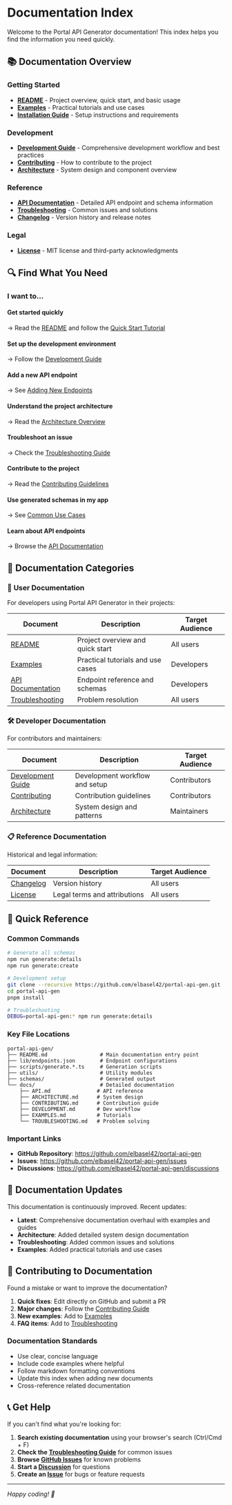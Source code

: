 # Documentation Index

Welcome to the Portal API Generator documentation! This index helps you find the information you need quickly.

## 📚 Documentation Overview

### Getting Started
- **[README](../README.md)** - Project overview, quick start, and basic usage
- **[Examples](./EXAMPLES.md)** - Practical tutorials and use cases
- **[Installation Guide](../README.md#installation)** - Setup instructions and requirements

### Development
- **[Development Guide](./DEVELOPMENT.md)** - Comprehensive development workflow and best practices
- **[Contributing](./CONTRIBUTING.md)** - How to contribute to the project
- **[Architecture](./ARCHITECTURE.md)** - System design and component overview

### Reference
- **[API Documentation](./API.md)** - Detailed API endpoint and schema information
- **[Troubleshooting](./TROUBLESHOOTING.md)** - Common issues and solutions
- **[Changelog](../CHANGELOG.md)** - Version history and release notes

### Legal
- **[License](../LICENSE)** - MIT license and third-party acknowledgments

## 🔍 Find What You Need

### I want to...

#### **Get started quickly**
→ Read the [README](../README.md) and follow the [Quick Start Tutorial](./EXAMPLES.md#quick-start-tutorial)

#### **Set up the development environment**
→ Follow the [Development Guide](./DEVELOPMENT.md#environment-setup)

#### **Add a new API endpoint**
→ See [Adding New Endpoints](./EXAMPLES.md#use-case-1-adding-a-new-portal-endpoint)

#### **Understand the project architecture**
→ Read the [Architecture Overview](./ARCHITECTURE.md)

#### **Troubleshoot an issue**
→ Check the [Troubleshooting Guide](./TROUBLESHOOTING.md)

#### **Contribute to the project**
→ Read the [Contributing Guidelines](./CONTRIBUTING.md)

#### **Use generated schemas in my app**
→ See [Common Use Cases](./EXAMPLES.md#common-use-cases)

#### **Learn about API endpoints**
→ Browse the [API Documentation](./API.md)

## 📖 Documentation Categories

### 🚀 **User Documentation**
For developers using Portal API Generator in their projects:

| Document | Description | Target Audience |
|----------|-------------|-----------------|
| [README](../README.md) | Project overview and quick start | All users |
| [Examples](./EXAMPLES.md) | Practical tutorials and use cases | Developers |
| [API Documentation](./API.md) | Endpoint reference and schemas | Developers |
| [Troubleshooting](./TROUBLESHOOTING.md) | Problem resolution | All users |

### 🛠️ **Developer Documentation**
For contributors and maintainers:

| Document | Description | Target Audience |
|----------|-------------|-----------------|
| [Development Guide](./DEVELOPMENT.md) | Development workflow and setup | Contributors |
| [Contributing](./CONTRIBUTING.md) | Contribution guidelines | Contributors |
| [Architecture](./ARCHITECTURE.md) | System design and patterns | Maintainers |

### 📋 **Reference Documentation**
Historical and legal information:

| Document | Description | Target Audience |
|----------|-------------|-----------------|
| [Changelog](../CHANGELOG.md) | Version history | All users |
| [License](../LICENSE) | Legal terms and attributions | All users |

## 🎯 Quick Reference

### Common Commands
```bash
# Generate all schemas
npm run generate:details
npm run generate:create

# Development setup
git clone --recursive https://github.com/elbasel42/portal-api-gen.git
cd portal-api-gen
pnpm install

# Troubleshooting
DEBUG=portal-api-gen:* npm run generate:details
```

### Key File Locations
```
portal-api-gen/
├── README.md                 # Main documentation entry point
├── lib/endpoints.json        # Endpoint configurations
├── scripts/generate.*.ts     # Generation scripts
├── utils/                    # Utility modules
├── schemas/                  # Generated output
└── docs/                     # Detailed documentation
    ├── API.md               # API reference
    ├── ARCHITECTURE.md      # System design
    ├── CONTRIBUTING.md      # Contribution guide
    ├── DEVELOPMENT.md       # Dev workflow
    ├── EXAMPLES.md          # Tutorials
    └── TROUBLESHOOTING.md   # Problem solving
```

### Important Links
- **GitHub Repository**: https://github.com/elbasel42/portal-api-gen
- **Issues**: https://github.com/elbasel42/portal-api-gen/issues
- **Discussions**: https://github.com/elbasel42/portal-api-gen/discussions

## 🔄 Documentation Updates

This documentation is continuously improved. Recent updates:

- **Latest**: Comprehensive documentation overhaul with examples and guides
- **Architecture**: Added detailed system design documentation
- **Troubleshooting**: Added common issues and solutions
- **Examples**: Added practical tutorials and use cases

## 🤝 Contributing to Documentation

Found a mistake or want to improve the documentation?

1. **Quick fixes**: Edit directly on GitHub and submit a PR
2. **Major changes**: Follow the [Contributing Guide](./CONTRIBUTING.md)
3. **New examples**: Add to [Examples](./EXAMPLES.md)
4. **FAQ items**: Add to [Troubleshooting](./TROUBLESHOOTING.md)

### Documentation Standards

- Use clear, concise language
- Include code examples where helpful
- Follow markdown formatting conventions
- Update this index when adding new documents
- Cross-reference related documentation

## 📞 Get Help

If you can't find what you're looking for:

1. **Search existing documentation** using your browser's search (Ctrl/Cmd + F)
2. **Check the [Troubleshooting Guide](./TROUBLESHOOTING.md)** for common issues
3. **Browse [GitHub Issues](https://github.com/elbasel42/portal-api-gen/issues)** for known problems
4. **Start a [Discussion](https://github.com/elbasel42/portal-api-gen/discussions)** for questions
5. **Create an [Issue](https://github.com/elbasel42/portal-api-gen/issues/new)** for bugs or feature requests

---

*Happy coding! 🎉*
